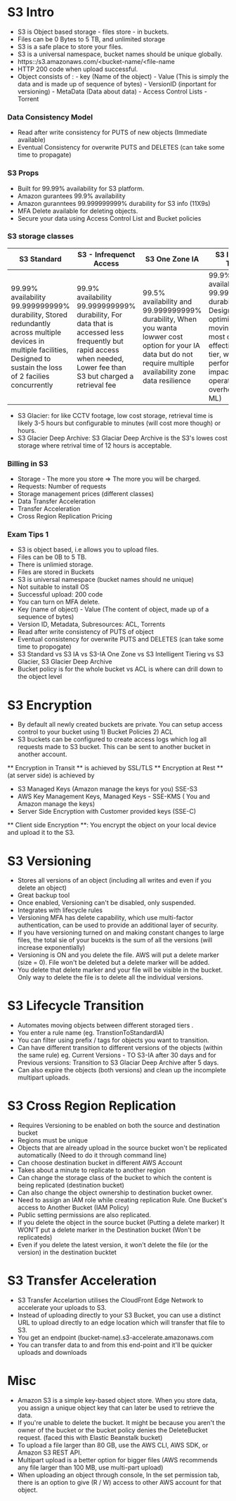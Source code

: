 # S3 Intro

- S3 is  Object based storage - files store - in buckets.
- Files can be 0 Bytes to 5 TB, and unlimited storage
- S3 is a safe place to store your files.
- S3 is a universal namespace, bucket names should be unique globally.
- https::/s3.amazonaws.com/<bucket-name/<file-name
- HTTP 200 code when upload successful.
- Object consists of :
		- key (Name of the object)
		- Value (This is simply the data and is made up of sequence of bytes)
		- VersionID (inportant for versioning)
		- MetaData (Data about data)
		- Access Control Lists
		- Torrent

### Data Consistency Model
- Read after write consistency for PUTS of new objects (Immediate available)
- Eventual Consistency for overwrite PUTS and DELETES (can take some time to propagate)

### S3 Props
- Built for 99.99% availability for S3 platform.
- Amazon gurantees 99.9% availability
- Amazon guranntees 99.999999999% durability for S3 info (11X9s)
- MFA Delete available for deleting objects.
- Secure your data using Access Control List and Bucket policies

### S3 storage classes

| S3 Standard | S3 - Infrequenct Access | S3 One Zone IA | S3 Intelligent Tiering |
|-------------|-------------------------|----|----|
| 99.99% availability 99.999999999% durability, Stored redundantly across multiple devices in multiple facilities, Designed to sustain the loss of 2 facilies concurrently|99.9% availability 99.999999999% durability, For data that is accessed less frequently but rapid access when needed, Lower fee than S3 but charged a retrieval fee|99.5% availability and 99.999999999% durability, When you wanta lowwer cost option for your IA data but do not require multiple availability zone data resilience|99.9% availability 99.999999999% durability, Designed to optimize cost by moving data to most cost-effective access tier, without performance impact or operational overhead (using ML)|


- S3 Glacier: for like CCTV footage, low cost storage, retrieval time is likely 3-5 hours but configurable to minutes (will cost more though) or hours.
- S3 Glacier Deep Archive: S3 Glaciar Deep Archive is the S3's lowes cost storage where retrival time of 12 hours is acceptable.

### Billing in S3

- Storage - The more you store => The more you will be charged.
- Requests: Number of requests
- Storage management prices (different classes)
- Data Transfer Acceleration
- Transfer Acceleration
- Cross Region Replication Pricing

### Exam Tips 1

- S3 is object based, i.e allows you to upload files.
- Files can be 0B to 5 TB.
- There is unlimied storage.
- Files are stored in Buckets
- S3 is universal namespace (bucket names should ne unique)
- Not suitable to install OS 
- Successful upload: 200 code
- You can turn on MFA delete.
- Key (name of object) - Value (The content of object, made up of a sequence of bytes)
- Version ID, Metadata, Subresources: ACL, Torrents
- Read after write consistency of PUTS of object
- Eventual consistency for overwrite PUTS and DELETES (can take some time to propogate)
- S3 Standard vs S3 IA vs S3-IA One Zone vs S3 Intelligent Tiering vs S3 Glacier, S3 Glacier Deep Archive
- Bucket policy is for the whole bucket vs ACL is where can drill down to the object level


# S3 Encryption

- By default all newly created buckets are private. You can setup access control to your bucket using 1) Bucket Policies 2) ACL
- S3 buckets can be configured to create access logs which log all requests made to S3 bucket. This can be sent to another bucket in another account.

** Encryption in Transit ** is achieved by SSL/TLS 
** Encryption at Rest ** (at server side) is achieved by
- S3 Managed Keys (Amazon manage the keys for you) SSE-S3
- AWS Key Management Keys, Managed Keys - SSE-KMS ( You and Amazon manage the keys)
- Server Side Encryption with Customer provided keys (SSE-C)

** Client side Encryption **: You encrypt the object on your local device and upload it to the S3.

# S3 Versioning

- Stores all versions of an object (including all writes and even if you delete an object)
- Great backup tool
- Once enabled, Versioning can't be disabled, only suspended.
- Integrates with lifecycle rules
- Versioning MFA has delete capability, which use multi-factor authentication, can be used to provide an additional layer of security.
- If you have versioning turned on and making constant changes to large files, the total sie of your bucekts is the sum of all the versions (will increase exponentially)
- Versioning is ON and you delete the file. AWS will put a delete marker (size = 0). File won't be deleted but a delete marker will be added.
- You delete that delete marker and your file will be visible in the bucket. Only way to delete the file is to delete all the individual versions.

# S3 Lifecycle Transition

- Automates moving objects between different storaged tiers	.
- You enter a rule name (eg. TranstionToStandardIA)
- You can filter using prefix / tags for objects you want to transition.
- Can have different transition to different versions of the objects (within the same rule) eg. Current Versions -  TO S3-IA after 30 days and for Previous versions: Transition to S3 Glaciar Deep Archive after 5 days.
- Can also expire the objects (both versions) and clean up the incomplete multipart uploads.

# S3 Cross Region Replication

- Requires Versioning to be enabled on both the source and destination bucket
- Regions must be unique
- Objects that are already upload in the source bucket won't be replicated automatically (Need to do it through command line)
- Can choose destination bucket in different AWS Account
- Takes about a minute to replicate to another region
- Can change the storage class of the bucket to which the content is being replicated (destination bucket)
- Can also change the object ownership to destination bucket owner.
- Need to assign an IAM role while creating replication Rule. One Bucket's access to Another Bucket (IAM Policy)
- Public setting permissions are also replicated.
- If you delete the object in the source bucket (Putting a delete marker) It WON'T put a delete marker in the Destination bucket (Won't be replicateds)
- Even if you delete the latest version, it won't delete the file (or the version) in the destination bucktet

# S3 Transfer Acceleration

- S3 Transfer Accelartion utilises the CloudFront Edge Network to accelerate your uploads to S3.
- Instead of uploading directly to your S3 Bucket, you can use a distinct URL to upload directly to an edge location which will transfer that file to S3.
- You get an endpoint (bucket-name).s3-accelerate.amazonaws.com
- You can transfer data to and from this end-point and it'll be quicker uploads and downloads


# Misc

- Amazon S3 is a simple key-based object store. When you store data, you assign a unique object key that can later be used to retrieve the data.
- If you're unable to delete the bucket. It might be because you aren't the owner of the bucket or the bucket policy denies the DeleteBucket request. (faced this with Elastic Beanstalk bucket)
- To upload a file larger than 80 GB, use the AWS CLI, AWS SDK, or Amazon S3 REST API.
- Multipart upload is a better option for bigger files (AWS recommends any file larger than 100 MB, use multi-part upload)
- When uploading an object through console, In the set permission tab, there is an option to give (R / W) access to other AWS account for that object.